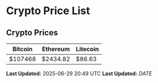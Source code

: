 # Crypto Price List

## Crypto Prices
| Bitcoin | Ethereum | Litecoin |
| ------- | -------- | -------- |
| $107468 | $2434.82 | $86.63 |
**Last Updated:** 2025-06-29 20:49 UTC
**Last Updated:** $DATE$
